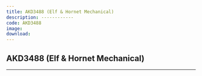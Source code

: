 ```yaml
---
title: AKD3488 (Elf & Hornet Mechanical)
description: ------------
code: AKD3488
image:
download:
---
```


<!-- Content of the page -->

## AKD3488 (Elf & Hornet Mechanical)

------------